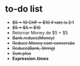 # to-do list

* ~~$5 + 10 CHF = $10 if rate is 2:1~~
* ~~$5 + $5 = $10~~
* Retornar Money de $5 + $5
* ~~Bank.reduce(Money)~~
* ~~Reduce Money com conversão~~
* ~~Reduce(Bank, String)~~
* ~~Sum.plus~~
* **Expression.times**